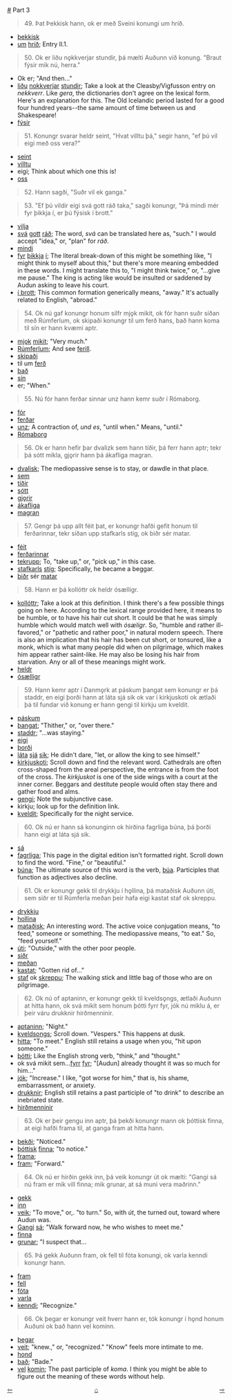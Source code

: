 [#](#) Part 3

>49\. Þat Þekkisk hann, ok er með Sveini konungi um hríð.

* [þekkisk](https://en.wiktionary.org/wiki/%C3%BEekkja)
* [um](https://en.wiktionary.org/wiki/um#Old_Norse) [hríð](http://www.germanic-lexicon-project.org/cgi-bin/gmc_search_v3?cmd=viewthis&id=cv:b0285:26); Entry II.1.

>50\. Ok er liðu nǫkkverjar stundir, þá mælti Auðunn við konung. "Braut fýsir mik nú, herra."

* Ok er; "And then..."
* [liðu](https://en.wiktionary.org/wiki/l%C3%AD%C3%B0a#Icelandic) [nokkverjar](http://www.germanic-lexicon-project.org/cgi-bin/gmc_search_v3?cmd=viewthis&id=cv:b0451:33) [stundir](https://en.wiktionary.org/wiki/stund#Old_Norse); Take a look at the Cleasby/Vigfusson entry on _nekkverr_. Like _gera_, the dictionaries don't agree on the lexical form. Here's an explanation for this. The Old Icelandic period lasted for a good four hundred years--the same amount of time between us and Shakespeare!
* [fýsir](http://www.germanic-lexicon-project.org/cgi-bin/gmc_search_v3?cmd=viewthis&id=cv:b0184:14)

>51\. Konungr svarar heldr seint, "Hvat villtu þá," segir hann, "ef þú vil eigi með oss vera?"

* [seint](https://en.wiktionary.org/wiki/seinn#Icelandic)
* [villtu](https://en.wiktionary.org/wiki/vilja#Old_Norse)
* eigi; Think about which one this is!
* [oss](https://en.wiktionary.org/wiki/ek#Pronoun_4)

>52\. Hann sagði, "Suðr vil ek ganga."

>53\. "Ef þú vildir eigi svá gott ráð taka," sagði konungr, "Þá mindi mér fyr þikkja í, er þú fýsisk í brott."

* [vilja](https://en.wiktionary.org/wiki/vilja#Verb_4)
* [svá](https://en.wiktionary.org/wiki/sv%C3%A1#Old_Norse) [gott](https://en.wiktionary.org/wiki/g%C3%B3%C3%B0r#Old_Norse) [ráð](https://en.wiktionary.org/wiki/r%C3%A1%C3%B0#Old_Norse); The word, _svá_ can be translated here as, "such." I would accept "idea," or, "plan" for _ráð_.
* [mindi](https://en.wiktionary.org/wiki/munu#Old_Norse)
* [fyr](http://www.germanic-lexicon-project.org/cgi-bin/gmc_search_v3?cmd=viewthis&id=cv:b0180:5) [þikkja](http://www.germanic-lexicon-project.org/cgi-bin/gmc_search_v3?cmd=viewthis&id=cv:b0753:26) [í](https://en.wiktionary.org/wiki/%C3%AD#Preposition_4); The literal break-down of this might be something like, "I might think to myself about this," but there's more meaning embedded in these words. I might translate this to, "I might think twice," or, "...give me pause." The king is acting like would be insulted or saddened by Audun asking to leave his court.
* [í brott](http://www.germanic-lexicon-project.org/cgi-bin/gmc_search_v3?cmd=viewthis&id=cv:b0076:41); This common formation generically means, "away." It's actually related to English, "abroad."

>54\. Ok nú gaf konungr honum silfr mjǫk mikit, ok fór hann suðr síðan með Rúmferlum, ok skipaði konungr til um ferð hans, bað hann koma til sín er hann kvæmi aptr.

* [mjǫk](http://www.germanic-lexicon-project.org/cgi-bin/gmc_search_v3?cmd=viewthis&id=cv:b0433:5) [mikit](https://en.wiktionary.org/wiki/mikill#Old_Norse); "Very much."
* [Rúmferlum](http://www.germanic-lexicon-project.org/cgi-bin/gmc_search_v3?cmd=viewthis&id=cv:b0502:39); And see [ferill](https://en.wiktionary.org/wiki/ferill#Old_Norse).
* [skipaði](https://en.wiktionary.org/wiki/skipa#Old_Norse)
* til um [ferð](https://en.wiktionary.org/wiki/fer%C3%B0#Old_Norse)
* [bað](https://en.wiktionary.org/wiki/bi%C3%B0ja#Old_Norse)
* [sín](https://en.wiktionary.org/wiki/sinn#Old_Norse)
* er; "When."

>55\. Nú fór hann ferðar sinnar unz hann kemr suðr í Rómaborg.

* [fór](https://en.wiktionary.org/wiki/fara#Old_Norse)
* [ferðar](https://en.wiktionary.org/wiki/fer%C3%B0#Old_Norse)
* [unz](https://en.wiktionary.org/wiki/unz); A contraction of, _und es_, "until when." Means, "until."
* [Rómaborg](http://www.germanic-lexicon-project.org/cgi-bin/gmc_search_v3?cmd=viewthis&id=cv:b0502:35)

>56\. Ok er hann hefir þar dvalizk sem hann tíðir, þá ferr hann aptr; tekr þá sótt mikla, gjǫrir hann þá ákafliga magran.

* [dvalisk](https://en.wiktionary.org/wiki/dvelja#Old_Norse); The mediopassive sense is to stay, or dawdle in that place.
* [sem](https://en.wiktionary.org/wiki/sem#Old_Norse)
* [tíðir](https://en.wiktionary.org/wiki/t%C3%AD%C3%B0a)
* [sótt](https://en.wiktionary.org/wiki/s%C3%B3tt#Old_Norse)
* [gjǫrir](https://en.wiktionary.org/wiki/gera#Old_Norse)
* [ákafliga](http://www.germanic-lexicon-project.org/cgi-bin/gmc_search_v3?cmd=viewthis&id=cv:b0041:28)
* [magran](https://en.wiktionary.org/wiki/magr)

>57\. Gengr þá upp allt féit þat, er konungr hafði gefit honum til ferðarinnar, tekr síðan upp stafkarls stíg, ok biðr sér matar.

* [féit](https://en.wiktionary.org/wiki/f%C3%A9#Noun_3)
* [ferðarinnar](https://en.wiktionary.org/wiki/fer%C3%B0#Old_Norse)
* [tekr](https://en.wiktionary.org/wiki/taka#Verb_4)[upp](https://en.wiktionary.org/wiki/upp#Old_Norse); To, "take up," or, "pick up," in this case.
* [stafkarls](https://en.wiktionary.org/wiki/stafkarl) [stíg](https://en.wiktionary.org/wiki/st%C3%ADg); Specifically, he became a beggar.
* [biðr](https://en.wiktionary.org/wiki/bi%C3%B0ja#Old_Norse) sér [matar](https://en.wiktionary.org/wiki/matr)


>58\. Hann er þá kollóttr ok heldr ósælligr.

* [kollóttr](http://www.germanic-lexicon-project.org/cgi-bin/gmc_search_v3?cmd=viewthis&id=cv:b0348:5); Take a look at this definition. I think there's a few possible things going on here. According to the lexical range provided here, it means to be humble, or to have his hair cut short. It could be that he was simply humble which would match well with _ósæligr_. So, "humble and rather ill-favored," or "pathetic and rather poor," in natural modern speech. There is also an implication that his hair has been cut short, or tonsured, like a monk, which is what many people did when on pilgrimage, which makes him appear rather saint-like. He may also be losing his hair from starvation. Any or all of these meanings might work.
* [heldr](https://en.wiktionary.org/wiki/heldr)
* [ósælligr](http://lexicon.ff.cuni.cz/html/oi_cleasbyvigfusson/b0666.html)

>59\. Hann kemr aptr í Danmǫrk at páskum þangat sem konungr er þá staddr, en eigi þorði hann at láta sjá sik ok var í kirkjuskoti ok ætlaði þá til fundar við konung er hann gengi til kirkju um kveldit.

* [páskum](https://en.wiktionary.org/wiki/p%C3%A1skar#Icelandic)
* [þangat](https://en.wiktionary.org/wiki/%C3%BEanga%C3%B0); "Thither," or, "over there."
* [staddr](https://en.wiktionary.org/wiki/ste%C3%B0ja#Old_Norse); "...was staying."
* [eigi](https://en.wiktionary.org/wiki/eigi#Old_Norse)
* [þorði](https://en.wiktionary.org/wiki/%C3%BEora#Old_Norse)
* [láta](https://en.wiktionary.org/wiki/l%C3%A1ta#Old_Norse) [sjá](https://en.wiktionary.org/wiki/sj%C3%A1#Old_Norse) [sik](https://en.wiktionary.org/wiki/s%C3%A9r#Old_Norse); He didn't dare, "let, or allow the king to see himself."
* [kirkjuskoti](http://www.germanic-lexicon-project.org/cgi-bin/gmc_search_v3?cmd=viewthis&id=cv:b0339:13); Scroll down and find the relevant word. Cathedrals are often cross-shaped from the areal perspective, the entrance is from the foot of the cross. The _kirkjuskot_ is one of the side wings with a court at the inner corner. Beggars and destitute people would often stay there and gather food and alms.
* [gengi](https://en.wiktionary.org/wiki/ganga#Old_Norse); Note the subjunctive case.
* kirkju; look up for the definition link.
* [kveldit](https://en.wiktionary.org/wiki/kveld#Old_Norse); Specifically for the night service.

>60\. Ok nú er hann sá konunginn ok hirðina fagrliga búna, þá þorði hann eigi at láta sjá sik.

* [sá](https://en.wiktionary.org/wiki/sj%C3%A1#Verb_2)
* [fagrliga](http://www.germanic-lexicon-project.org/cgi-bin/gmc_search_v3?cmd=viewthis&id=cv:b0137:3); This page in the digital edition isn't formatted right. Scroll down to find the word. "Fine," or "beautiful."
* [búna](https://en.wiktionary.org/wiki/b%C3%BAinn#Old_Norse); The ultimate source of this word is the verb, [búa](https://en.wiktionary.org/wiki/b%C3%BAa#Old_Norse). Participles that function as adjectives also decline.

>61\. Ok er konungr gekk til drykkju í hǫllina, þá mataðisk Auðunn úti, sem siðr er til Rúmferla meðan þeir hafa eigi kastat staf ok skreppu.

* [drykkju](https://en.wiktionary.org/wiki/drykkja#Old_Norse)
* [hollina](https://en.wiktionary.org/wiki/h%C7%ABll#Old_Norse)
* [mataðisk](https://en.wiktionary.org/wiki/mata#Old_Norse); An interesting word. The active voice conjugation means, "to feed," someone or something. The mediopassive means, "to eat." So, "feed yourself."
* [úti](http://www.germanic-lexicon-project.org/cgi-bin/gmc_search_v3?cmd=viewthis&id=cv:b0671:16); "Outside," with the other poor people.
* [siðr](https://en.wiktionary.org/wiki/si%C3%B0r)
* [meðan](https://en.wiktionary.org/wiki/me%C3%B0an#Old_Norse)
* [kastat](https://en.wiktionary.org/wiki/kasta#Old_Norse); "Gotten rid of..."
* [staf](https://en.wiktionary.org/wiki/stafr) ok [skreppu](https://en.wiktionary.org/wiki/skreppa#Etymology_2); The walking stick and little bag of those who are on pilgrimage.

>62\. Ok nú of aptaninn, er konungr gekk til kveldsǫngs, ætlaði Auðunn at hitta hann, ok svá mikit sem honum þótti fyrr fyr, jók nú miklu á, er þeir váru drukknir hirðmenninir.

* [aptaninn](https://en.wiktionary.org/wiki/aftann#Icelandic); "Night."
* [kveldsongs](http://www.germanic-lexicon-project.org/cgi-bin/gmc_search_v3?cmd=formquery2&query=kveld&startrow=1); Scroll down. "Vespers." This happens at dusk.
* [hitta](https://en.wiktionary.org/wiki/hitta#Verb_5); "To meet." English still retains a usage when you, "hit upon someone."
* [þótti](https://en.wiktionary.org/wiki/%C3%BEykkja#Old_Norse); Like the English strong verb, "think," and "thought."
* ok svá mikit sem...[fyrr](https://en.wiktionary.org/wiki/fyrr#Old_Norse) [fyr](https://en.wiktionary.org/wiki/fyrir#Old_Norse); "[Audun] already thought it was so much for him..."
* [jók](https://en.wiktionary.org/wiki/auka#Old_Norse); "Increase." I like, "got worse for him," that is, his shame, embarrassment, or anxiety.
* [drukknir](https://en.wiktionary.org/wiki/drekka#Old_Norse); English still retains a past participle of "to drink" to describe an inebriated state.
* [hirðmenninir](http://www.germanic-lexicon-project.org/cgi-bin/gmc_search_v3?cmd=viewthis&id=cv:b0264:5)

>63\. Ok er þeir gengu inn aptr, þá þekði konungr mann ok þóttisk finna, at eigi hafði frama til, at ganga fram at hitta hann.

* [þekði](https://en.wiktionary.org/wiki/%C3%BEekkja); "Noticed."
* [þóttisk](https://en.wiktionary.org/wiki/%C3%BEykkja#Old_Norse) [finna](https://en.wiktionary.org/wiki/finna#Old_Norse); "to notice." 
* [frama](http://www.germanic-lexicon-project.org/cgi-bin/gmc_search_v3?cmd=viewthis&id=cv:b0170:49);
* [fram](https://en.wiktionary.org/wiki/fram#Old_Norse); "Forward."

>64\. Ok nú er hirðin gekk inn, þá veik konungr út ok mælti: "Gangi sá nú fram er mik vill finna; mik grunar, at sá muni vera maðrinn."

* [gekk](https://en.wiktionary.org/wiki/ganga#Old_Norse)
* [inn](https://en.wiktionary.org/wiki/inn#Old_Norse)
* [veik](http://www.germanic-lexicon-project.org/cgi-bin/gmc_search_v3?cmd=viewthis&id=cv:b0716:8); "To move," or,. "to turn." So, with _út_, the turned out, toward where Audun was.
* [Gangi](https://en.wiktionary.org/wiki/ganga#Old_Norse) [sá](https://en.wiktionary.org/wiki/s%C3%A1#Old_Norse); "Walk forward now, he who wishes to meet me."
* [finna](https://en.wiktionary.org/wiki/finna#Old_Norse)
* [grunar](https://en.wiktionary.org/wiki/gruna); "I suspect that...

>65\. Þá gekk Auðunn fram, ok fell til fóta konungi, ok varla kenndi konungr hann.

* [fram](https://en.wiktionary.org/wiki/fram#Old_Norse)
* [fell](https://en.wiktionary.org/wiki/falla#Old_Norse)
* [fóta](https://en.wiktionary.org/wiki/f%C3%B3tr)
* [varla](https://en.wiktionary.org/wiki/varla)
* [kenndi](https://en.wiktionary.org/wiki/kenna#Old_Norse); "Recognize."

>66\. Ok þegar er konungr veit hverr hann er, tók konungr í hǫnd honum Auðuni ok bað hann vel kominn.

* [þegar](http://www.germanic-lexicon-project.org/cgi-bin/gmc_search_v3?cmd=viewthis&id=cv:b0732:22) 
* [veit](https://en.wiktionary.org/wiki/vita#Old_Norse); "knew.," or, "recognized." "Know" feels more intimate to me.
* [hǫnd](https://en.wiktionary.org/wiki/h%C7%ABnd)
* [bað](https://en.wiktionary.org/wiki/bi%C3%B0ja#Old_Norse); "Bade."
* [vel](https://en.wiktionary.org/wiki/vel#Old_Norse) [komin](https://en.wiktionary.org/wiki/koma#Old_Norse); The past participle of _koma_. I think you might be able to figure out the meaning of these words without help.

<div style="float: left"><a href="http://rcblack.net/reader/audun2">⇦</a></div>
<div style="float: right"><a href="http://rcblack.net/reader/audun4">⇨</a></div>
<div style="margin: 0 auto; width: 100px;"><a href="http://rcblack.net/grammar/front">&#8962;</a></div>

